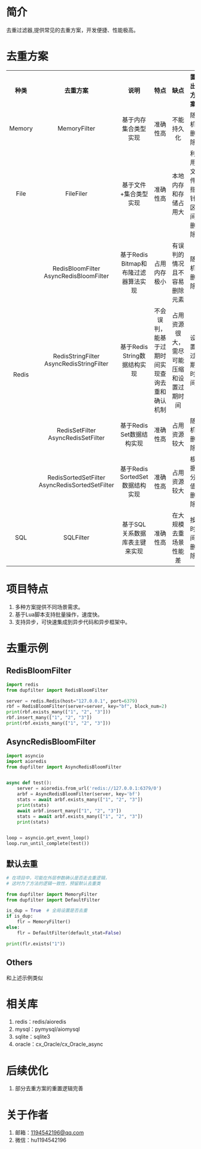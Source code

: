 # 简介

去重过滤器,提供常见的去重方案，开发便捷、性能极高。

# 去重方案

<table style="text-align: center">
    <tr>
        <th>种类</th>
        <th>去重方案</th>
        <th>说明</th>
        <th>特点</th>
        <th>缺点</th>
        <th>置出方案</th>
    </tr>
    <tr >
        <td >Memory</td>
        <td>MemoryFilter</td>
        <td>基于内存集合类型实现</td>
        <td>准确性高</td>
        <td>不能持久化 </td>
        <td>随机删除 </td>
    </tr>
    <tr>
        <td>File</td>
        <td>FileFiler</td>
        <td>基于文件+集合类型实现</td>
        <td>准确性高</td>
        <td>本地内存和存储占用大</td>
        <td>利用文件指针区间删除</td>
    </tr>
    <tr>
        <td rowspan="4">Redis</td>
        <td>RedisBloomFilter<br>AsyncRedisBloomFilter</td>
        <td>基于Redis Bitmap和布隆过滤器算法实现</td>
        <td>占用内存极小</td>
        <td>有误判的情况且不容易删除元素</td>
        <td>随机删除</td>
    </tr>
    <tr>
        <td>RedisStringFilter<br>AsyncRedisStringFilter</td>
        <td>基于Redis String数据结构实现</td>
        <td>不会误判，能基于过期时间实现查询去重和确认机制</td>
        <td>占用资源很大，需尽可能压缩和设置过期时间</td>
        <td>设置过期时间</td>
    </tr>
    <tr>
        <td>RedisSetFilter<br>AsyncRedisSetFilter</td>
        <td>基于Redis Set数据结构实现</td>
        <td>准确性高</td>
        <td>占用资源较大</td>
        <td>随机删除</td>
    </tr>
    <tr>
        <td>RedisSortedSetFilter<br>AsyncRedisSortedSetFilter</td>
        <td>基于Redis SortedSet数据结构实现</td>
        <td>准确性高</td>
        <td>占用资源较大</td>
        <td>根据分值删除</td>
    </tr>
    <tr >
        <td >SQL</td>
        <td>SQLFilter</td>
        <td>基于SQL关系数据库表主键来实现</td>
        <td>准确性高</td>
        <td>在大规模去重场景性能差 </td>
        <td>按时间删除 </td>
    </tr>
</table>

# 项目特点

1. 多种方案提供不同场景需求。
2. 基于Lua脚本支持批量操作，速度快。
3. 支持异步，可快速集成到异步代码和异步框架中。

# 去重示例

## RedisBloomFilter

```python
import redis
from dupfilter import RedisBloomFilter

server = redis.Redis(host="127.0.0.1", port=6379)
rbf = RedisBloomFilter(server=server, key="bf", block_num=2)
print(rbf.exists_many(["1", "2", "3"]))
rbf.insert_many(["1", "2", "3"])
print(rbf.exists_many(["1", "2", "3"]))
```

## AsyncRedisBloomFilter

```python
import asyncio
import aioredis
from dupfilter import AsyncRedisBloomFilter


async def test():
    server = aioredis.from_url('redis://127.0.0.1:6379/0')
    arbf = AsyncRedisBloomFilter(server, key='bf')
    stats = await arbf.exists_many(["1", "2", "3"])
    print(stats)
    await arbf.insert_many(["1", "2", "3"])
    stats = await arbf.exists_many(["1", "2", "3"])
    print(stats)


loop = asyncio.get_event_loop()
loop.run_until_complete(test())

```

## 默认去重

```python
# 在项目中，可能在外层参数确认是否走去重逻辑，
# 这时为了方法的逻辑一致性，预留默认去重类

from dupfilter import MemoryFilter
from dupfilter import DefaultFilter

is_dup = True  # 全局设置是否去重
if is_dup:
    flr = MemoryFilter()
else:
    flr = DefaultFilter(default_stat=False)

print(flr.exists("1"))
```

## Others

和上述示例类似

# 相关库

1. redis：redis/aioredis
2. mysql：pymysql/aiomysql
3. sqlite：sqlite3
4. oracle：cx_Oracle/cx_Oracle_async

# 后续优化

1. 部分去重方案的重置逻辑完善

# 关于作者

1. 邮箱：1194542196@qq.com
2. 微信：hu1194542196
